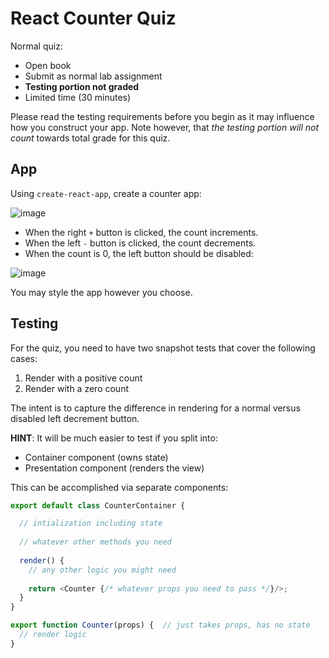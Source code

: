 React Counter Quiz
===

Normal quiz:
* Open book
* Submit as normal lab assignment
* **Testing portion not graded**
* Limited time (30 minutes)

Please read the testing requirements before you begin as it may influence how you construct your app. Note however, that
_the testing portion will not count_ towards total grade for this quiz.

## App

Using `create-react-app`, create a counter app:

![image](https://user-images.githubusercontent.com/478864/29787788-0bbe70d4-8be5-11e7-8021-f74e317f4406.png)

* When the right `+` button is clicked, the count increments.
* When the left `-` button is clicked, the count decrements.
* When the count is 0, the left button should be disabled:

![image](https://user-images.githubusercontent.com/478864/29787853-56fa8452-8be5-11e7-9810-1c32d940c704.png)

You may style the app however you choose.

## Testing

For the quiz, you need to have two snapshot tests that cover the following cases:

1. Render with a positive count
2. Render with a zero count

The intent is to capture the difference in rendering for a normal versus disabled left decrement button.

**HINT**: It will be much easier to test if you split into:

* Container component (owns state)
* Presentation component (renders the view)

This can be accomplished via separate components:

```js
export default class CounterContainer {

  // intialization including state
  
  // whatever other methods you need
  
  render() {
    // any other logic you might need
    
    return <Counter {/* whatever props you need to pass */}/>;
  }
}

export function Counter(props) {  // just takes props, has no state
  // render logic
}
```